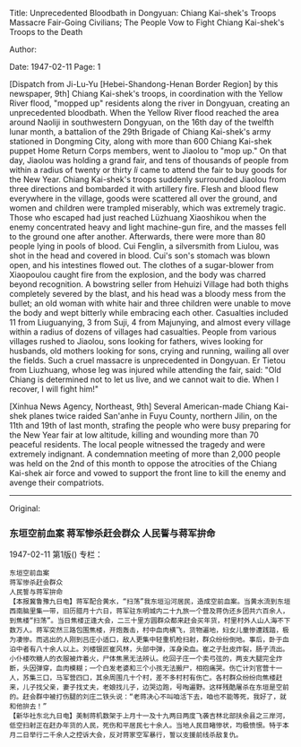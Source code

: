 Title: Unprecedented Bloodbath in Dongyuan: Chiang Kai-shek's Troops Massacre Fair-Going Civilians; The People Vow to Fight Chiang Kai-shek's Troops to the Death

Author:

Date: 1947-02-11
Page: 1

[Dispatch from Ji-Lu-Yu [Hebei-Shandong-Henan Border Region] by this newspaper, 9th] Chiang Kai-shek's troops, in coordination with the Yellow River flood, "mopped up" residents along the river in Dongyuan, creating an unprecedented bloodbath. When the Yellow River flood reached the area around Naoliji in southwestern Dongyuan, on the 16th day of the twelfth lunar month, a battalion of the 29th Brigade of Chiang Kai-shek's army stationed in Dongming City, along with more than 600 Chiang Kai-shek puppet Home Return Corps members, went to Jiaolou to "mop up." On that day, Jiaolou was holding a grand fair, and tens of thousands of people from within a radius of twenty or thirty *li* came to attend the fair to buy goods for the New Year. Chiang Kai-shek's troops suddenly surrounded Jiaolou from three directions and bombarded it with artillery fire. Flesh and blood flew everywhere in the village, goods were scattered all over the ground, and women and children were trampled miserably, which was extremely tragic. Those who escaped had just reached Lüzhuang Xiaoshikou when the enemy concentrated heavy and light machine-gun fire, and the masses fell to the ground one after another. Afterwards, there were more than 80 people lying in pools of blood. Cui Fenglin, a silversmith from Liulou, was shot in the head and covered in blood. Cui's son's stomach was blown open, and his intestines flowed out. The clothes of a sugar-blower from Xiaopoulou caught fire from the explosion, and the body was charred beyond recognition. A bowstring seller from Hehuizi Village had both thighs completely severed by the blast, and his head was a bloody mess from the bullet; an old woman with white hair and three children were unable to move the body and wept bitterly while embracing each other. Casualties included 11 from Liuguanying, 3 from Suji, 4 from Majunying, and almost every village within a radius of dozens of villages had casualties. People from various villages rushed to Jiaolou, sons looking for fathers, wives looking for husbands, old mothers looking for sons, crying and running, wailing all over the fields. Such a cruel massacre is unprecedented in Dongyuan. Er Tietou from Liuzhuang, whose leg was injured while attending the fair, said: "Old Chiang is determined not to let us live, and we cannot wait to die. When I recover, I will fight him!"

[Xinhua News Agency, Northeast, 9th] Several American-made Chiang Kai-shek planes twice raided San'anhe in Fuyu County, northern Jilin, on the 11th and 19th of last month, strafing the people who were busy preparing for the New Year fair at low altitude, killing and wounding more than 70 peaceful residents. The local people witnessed the tragedy and were extremely indignant. A condemnation meeting of more than 2,000 people was held on the 2nd of this month to oppose the atrocities of the Chiang Kai-shek air force and vowed to support the front line to kill the enemy and avenge their compatriots.



<hr /> 

Original: 


### 东垣空前血案  蒋军惨杀赶会群众  人民誓与蒋军拚命

1947-02-11
第1版()
专栏：

    东垣空前血案
    蒋军惨杀赶会群众
    人民誓与蒋军拚命
    【本报冀鲁豫九日电】蒋军配合黄水，“扫荡”我东垣沿河居民，造成空前血案。当黄水流到东垣西南脑里集一带，旧历腊月十六日，蒋军驻东明城内二十九旅一个营及蒋伪还乡团共六百余人，到焦楼“扫荡”。当日焦楼正逢大会，二三十里方圆群众都来赶会买年货，村里村外人山人海不下数万人。蒋军突然三路包围焦楼，开炮轰击，村中血肉横飞，货物遍地，妇女儿童惨遭践踏，极为凄惨。而逃出的人刚到吕庄小适口，敌人更集中轻重机枪扫射，群众纷纷倒地。事后，卧于血泊中者有八十余人以上。刘楼银匠崔风林，头部中弹，浑身染血。崔之子肚皮炸裂，肠子流出。小仆楼吹糖人的衣服被炸着火，尸体焦黑无法辨认。纥回子庄一个卖弓弦的，两支大腿完全炸断，头因弹穿，血肉模糊；一个白发老婆和三个小孩无法搬尸，相抱痛哭。伤亡计刘官营十一人，苏集三口，马军营四口，其余周围几十个村，差不多村村有伤亡。各村群众纷纷向焦楼赶来，儿子找父亲，妻子找丈夫，老娘找儿子，边哭边跑，号啕遍野。这样残酷屠杀在东垣是空前的。赶会群中被打伤腿的刘庄二铁头说：“老蒋决心不叫咱活下去，咱也不能等死，我好了，就和他拚去！”
    【新华社东北九日电】美制蒋机数架于上月十一及十九两日两度飞袭吉林北部扶余县之三岸河，低空扫射正在赶办年货的人民，死伤和平居民七十余人。当地人民目睹惨状，均极愤恨。特于本月二日举行二千余人之控诉大会，反对蒋家空军暴行，誓以支援前线杀敌复仇。
